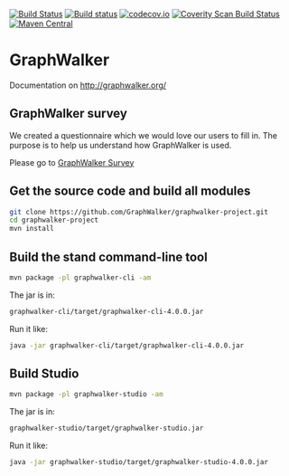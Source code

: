 [![Build Status](https://travis-ci.org/GraphWalker/graphwalker-project.svg?branch=master)](https://travis-ci.org/GraphWalker/graphwalker-project)
[![Build status](https://ci.appveyor.com/api/projects/status/s0410i90aldxcbh5/branch/master?svg=true)](https://ci.appveyor.com/project/KristianKarl/graphwalker-project/branch/master) 
[![codecov.io](https://codecov.io/github/GraphWalker/graphwalker-project/coverage.svg?branch=master)](https://codecov.io/github/GraphWalker/graphwalker-project?branch=master) <a href="https://scan.coverity.com/projects/graphwalker-graphwalker-project"><img alt="Coverity Scan Build Status" src="https://scan.coverity.com/projects/8246/badge.svg"/></a>
[![Maven Central](https://maven-badges.herokuapp.com/maven-central/org.graphwalker/graphwalker-project/badge.svg)](https://maven-badges.herokuapp.com/maven-central/org.graphwalker/graphwalker-project)

# GraphWalker

Documentation on http://graphwalker.org/

## GraphWalker survey

We created a questionnaire which we would love our users to fill in.
The purpose is to help us understand how GraphWalker is used.

Please go to [GraphWalker Survey](https://goo.gl/forms/rvHWHHsWIsh4Hw9y1)

## Get the source code and build all modules

```bash
git clone https://github.com/GraphWalker/graphwalker-project.git
cd graphwalker-project
mvn install
```

## Build the stand command-line tool

```bash
mvn package -pl graphwalker-cli -am
```

The jar is in:
```bash
graphwalker-cli/target/graphwalker-cli-4.0.0.jar
```

Run it like:
```bash
java -jar graphwalker-cli/target/graphwalker-cli-4.0.0.jar
```

## Build Studio

```bash
mvn package -pl graphwalker-studio -am
```

The jar is in:
```bash
graphwalker-studio/target/graphwalker-studio.jar
```
 
Run it like:
```bash
java -jar graphwalker-studio/target/graphwalker-studio-4.0.0.jar
```
